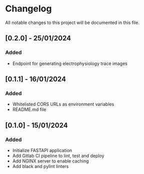 # Changelog

All notable changes to this project will be documented in this file.

## [0.2.0] - 25/01/2024

### Added

- Endpoint for generating electrophysiology trace images

## [0.1.1] - 16/01/2024

### Added

- Whitelisted CORS URLs as environment variables
- README.md file

## [0.1.0] - 15/01/2024

### Added

- Initialize FASTAPI application
- Add Gitlab CI pipeline to lint, test and deploy
- Add NGINX server to enable caching
- Add black and pylint linters

